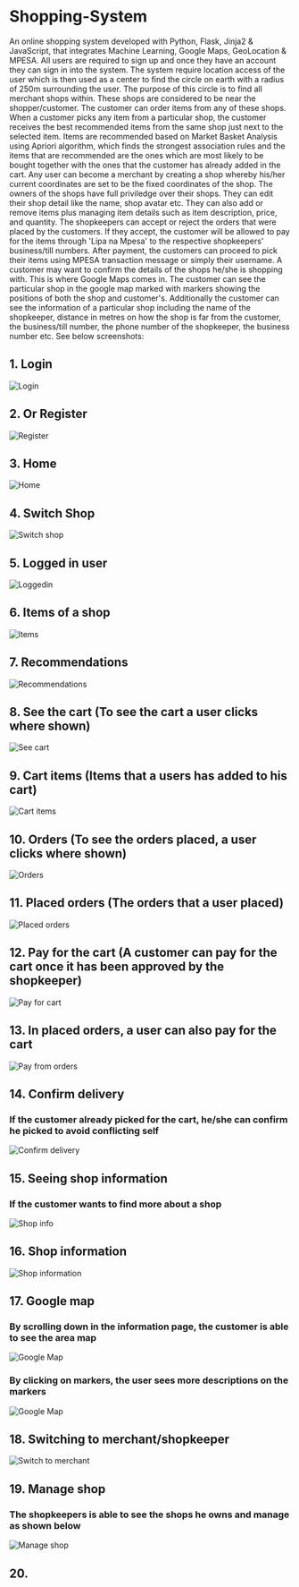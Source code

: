 # Shopping-System
An online shopping system developed with Python, Flask, Jinja2 &amp; JavaScript, that integrates Machine Learning, Google Maps, GeoLocation &amp; MPESA.
All users are required to sign up and once they have an account they can sign in into the system.
The system require location access of the user which is then used as a center to find the circle on earth with a radius of 250m surrounding the user.
The purpose of this circle is to find all merchant shops within. These shops are considered to be near the shopper/customer. The customer can order items from any of these shops. When a customer picks any item  from a particular shop, the customer receives the best recommended items from the same shop just next to the selected item. Items are recommended based on Market Basket Analysis using Apriori algorithm, which finds the strongest association rules and the items that are recommended are the ones which are most likely to be bought together with the ones that the customer has already added in the cart.
Any user can become a merchant by creating a shop whereby his/her current coordinates are set to be the fixed coordinates of the shop. The owners of the shops have full priviledge over their shops. They can edit their shop detail like the name, shop avatar etc. They can also add or remove items plus managing item details such as item description, price, and quantity.
The shopkeepers can accept or reject the orders that were placed by the customers. If they accept, the customer will be allowed to pay for the items through 'Lipa na Mpesa' to the respective shopkeepers' business/till numbers. After payment, the customers can proceed to pick their items using MPESA transaction message or simply their username.
A customer may want to confirm the details of the shops he/she is shopping with. This is where Google Maps comes in. The customer can see the particular shop in the google map marked with markers showing the positions of both the shop and customer's. Additionally the customer can see the information of a particular shop including the name of the shopkeeper, distance in metres on how the shop is far from the customer, the business/till number, the phone number of the shopkeeper, the business number etc.
See below screenshots:
## 1. Login
![Login](https://github.com/SimonDouglas-bit/Shopping-System/blob/main/images/Screenshot%20from%202022-09-21%2012-03-56.png)
## 2. Or Register
![Register](https://github.com/SimonDouglas-bit/Shopping-System/blob/main/images/Screenshot%20from%202022-09-21%2012-10-44.png)
## 3. Home
![Home](https://github.com/SimonDouglas-bit/Shopping-System/blob/main/images/Screenshot%20from%202022-09-21%2012-04-59.png)
## 4. Switch Shop
![Switch shop](https://github.com/SimonDouglas-bit/Shopping-System/blob/main/images/change%20shop.png)
## 5. Logged in user
![Loggedin](https://github.com/SimonDouglas-bit/Shopping-System/blob/main/images/loggedin.png)
## 6. Items of a shop
![Items](https://github.com/SimonDouglas-bit/Shopping-System/blob/main/images/items.png)
## 7. Recommendations
![Recommendations](https://github.com/SimonDouglas-bit/Shopping-System/blob/main/images/recommendations.png)
## 8. See the cart (To see the cart a user clicks where shown)
![See cart](https://github.com/SimonDouglas-bit/Shopping-System/blob/main/images/cart.png)
## 9. Cart items (Items that a users has added to his cart)
![Cart items](https://github.com/SimonDouglas-bit/Shopping-System/blob/main/images/Screenshot%20from%202022-09-21%2012-09-25.png)
## 10. Orders (To see the orders placed, a user clicks where shown)
![Orders](https://github.com/SimonDouglas-bit/Shopping-System/blob/main/images/orders.png)
## 11. Placed orders (The orders that a user placed)
![Placed orders](https://github.com/SimonDouglas-bit/Shopping-System/blob/main/images/Screenshot%20from%202022-09-21%2012-07-45.png)
## 12. Pay for the cart (A customer can pay for the cart once it has been approved by the shopkeeper)
![Pay for cart](https://github.com/SimonDouglas-bit/Shopping-System/blob/main/images/orderpay.png)
## 13. In placed orders, a user can also pay for the cart
![Pay from orders](https://github.com/SimonDouglas-bit/Shopping-System/blob/main/images/mpesa.png)
## 14. Confirm delivery
### If the customer already picked for the cart, he/she can confirm he picked to avoid conflicting self
![Confirm delivery](https://github.com/SimonDouglas-bit/Shopping-System/blob/main/images/confirmdelivered.png)
## 15. Seeing shop information
### If the customer wants to find more about a shop
![Shop info](https://github.com/SimonDouglas-bit/Shopping-System/blob/main/images/info.png)
## 16. Shop information
![Shop information](https://github.com/SimonDouglas-bit/Shopping-System/blob/main/images/Screenshot%20from%202022-09-21%2012-06-33.png00)
## 17. Google map
### By scrolling down in the information page, the customer is able to see the area map
![Google Map](https://github.com/SimonDouglas-bit/Shopping-System/blob/main/images/Screenshot%20from%202022-09-21%2012-07-10.png)
### By clicking on markers, the user sees more descriptions on the markers
![Google Map](https://github.com/SimonDouglas-bit/Shopping-System/blob/main/images/Screenshot%20from%202022-09-21%2012-07-22.png)
## 18. Switching to merchant/shopkeeper
![Switch to merchant](https://github.com/SimonDouglas-bit/Shopping-System/blob/main/images/switchsk.png)
## 19. Manage shop
### The shopkeepers is able to see the shops he owns and manage as shown below
![Manage shop](https://github.com/SimonDouglas-bit/Shopping-System/blob/main/images/mangeshop.png)
## 20. 
